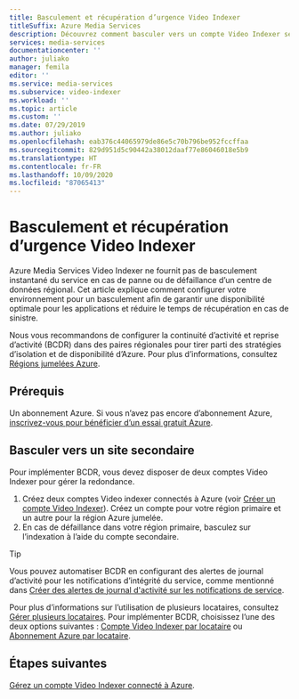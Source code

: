```yaml
---
title: Basculement et récupération d’urgence Video Indexer
titleSuffix: Azure Media Services
description: Découvrez comment basculer vers un compte Video Indexer secondaire en cas de défaillance d’un centre de données régional ou de sinistre.
services: media-services
documentationcenter: ''
author: juliako
manager: femila
editor: ''
ms.service: media-services
ms.subservice: video-indexer
ms.workload: ''
ms.topic: article
ms.custom: ''
ms.date: 07/29/2019
ms.author: juliako
ms.openlocfilehash: eab376c44065979de86e5c70b796be952fccffaa
ms.sourcegitcommit: 829d951d5c90442a38012daaf77e86046018e5b9
ms.translationtype: HT
ms.contentlocale: fr-FR
ms.lasthandoff: 10/09/2020
ms.locfileid: "87065413"
---
```

# <a name="video-indexer-failover-and-disaster-recovery"></a>Basculement et récupération d’urgence Video Indexer

Azure Media Services Video Indexer ne fournit pas de basculement instantané du service en cas de panne ou de défaillance d’un centre de données régional. Cet article explique comment configurer votre environnement pour un basculement afin de garantir une disponibilité optimale pour les applications et réduire le temps de récupération en cas de sinistre.

Nous vous recommandons de configurer la continuité d’activité et reprise d’activité (BCDR) dans des paires régionales pour tirer parti des stratégies d’isolation et de disponibilité d’Azure. Pour plus d’informations, consultez [Régions jumelées Azure](../../best-practices-availability-paired-regions.md).

## <a name="prerequisites"></a>Prérequis

Un abonnement Azure. Si vous n’avez pas encore d’abonnement Azure, [inscrivez-vous pour bénéficier d’un essai gratuit Azure](https://azure.microsoft.com/free/).

## <a name="failover-to-a-secondary-account"></a>Basculer vers un site secondaire

Pour implémenter BCDR, vous devez disposer de deux comptes Video Indexer pour gérer la redondance.

1. Créez deux comptes Video indexer connectés à Azure (voir [Créer un compte Video Indexer](connect-to-azure.md)). Créez un compte pour votre région primaire et un autre pour la région Azure jumelée.
1. En cas de défaillance dans votre région primaire, basculez sur l’indexation à l’aide du compte secondaire.

> [!TIP]
> Vous pouvez automatiser BCDR en configurant des alertes de journal d’activité pour les notifications d’intégrité du service, comme mentionné dans [Créer des alertes de journal d'activité sur les notifications de service](../../service-health/alerts-activity-log-service-notifications-portal.md).

Pour plus d’informations sur l’utilisation de plusieurs locataires, consultez [Gérer plusieurs locataires](manage-multiple-tenants.md). Pour implémenter BCDR, choisissez l’une des deux options suivantes : [Compte Video Indexer par locataire](manage-multiple-tenants.md#video-indexer-account-per-tenant) ou [Abonnement Azure par locataire](manage-multiple-tenants.md#azure-subscription-per-tenant).

## <a name="next-steps"></a>Étapes suivantes

[Gérez un compte Video Indexer connecté à Azure](manage-account-connected-to-azure.md).
